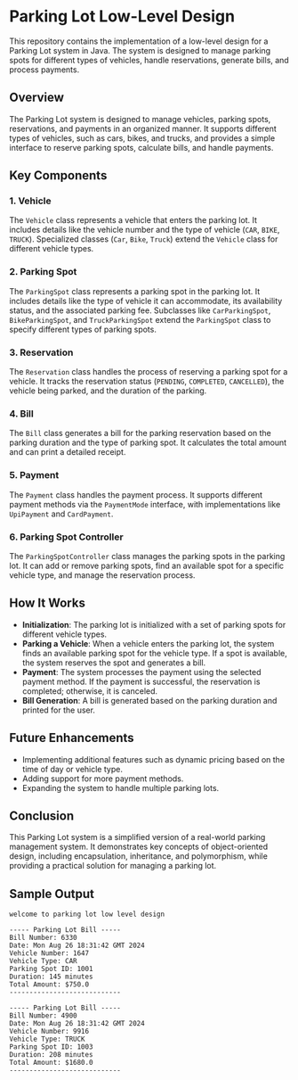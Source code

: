 # Parking Lot Low-Level Design

This repository contains the implementation of a low-level design for a Parking Lot system in Java. The system is designed to manage parking spots for different types of vehicles, handle reservations, generate bills, and process payments.

## Overview

The Parking Lot system is designed to manage vehicles, parking spots, reservations, and payments in an organized manner. It supports different types of vehicles, such as cars, bikes, and trucks, and provides a simple interface to reserve parking spots, calculate bills, and handle payments.

## Key Components

### 1. Vehicle
The `Vehicle` class represents a vehicle that enters the parking lot. It includes details like the vehicle number and the type of vehicle (`CAR`, `BIKE`, `TRUCK`). Specialized classes (`Car`, `Bike`, `Truck`) extend the `Vehicle` class for different vehicle types.

### 2. Parking Spot
The `ParkingSpot` class represents a parking spot in the parking lot. It includes details like the type of vehicle it can accommodate, its availability status, and the associated parking fee. Subclasses like `CarParkingSpot`, `BikeParkingSpot`, and `TruckParkingSpot` extend the `ParkingSpot` class to specify different types of parking spots.

### 3. Reservation
The `Reservation` class handles the process of reserving a parking spot for a vehicle. It tracks the reservation status (`PENDING`, `COMPLETED`, `CANCELLED`), the vehicle being parked, and the duration of the parking.

### 4. Bill
The `Bill` class generates a bill for the parking reservation based on the parking duration and the type of parking spot. It calculates the total amount and can print a detailed receipt.

### 5. Payment
The `Payment` class handles the payment process. It supports different payment methods via the `PaymentMode` interface, with implementations like `UpiPayment` and `CardPayment`.

### 6. Parking Spot Controller
The `ParkingSpotController` class manages the parking spots in the parking lot. It can add or remove parking spots, find an available spot for a specific vehicle type, and manage the reservation process.

## How It Works

- **Initialization**: The parking lot is initialized with a set of parking spots for different vehicle types.
- **Parking a Vehicle**: When a vehicle enters the parking lot, the system finds an available parking spot for the vehicle type. If a spot is available, the system reserves the spot and generates a bill.
- **Payment**: The system processes the payment using the selected payment method. If the payment is successful, the reservation is completed; otherwise, it is canceled.
- **Bill Generation**: A bill is generated based on the parking duration and printed for the user.

## Future Enhancements

- Implementing additional features such as dynamic pricing based on the time of day or vehicle type.
- Adding support for more payment methods.
- Expanding the system to handle multiple parking lots.

## Conclusion

This Parking Lot system is a simplified version of a real-world parking management system. It demonstrates key concepts of object-oriented design, including encapsulation, inheritance, and polymorphism, while providing a practical solution for managing a parking lot.

## Sample Output

```
welcome to parking lot low level design

----- Parking Lot Bill -----
Bill Number: 6330
Date: Mon Aug 26 18:31:42 GMT 2024
Vehicle Number: 1647
Vehicle Type: CAR
Parking Spot ID: 1001
Duration: 145 minutes
Total Amount: $750.0
----------------------------

----- Parking Lot Bill -----
Bill Number: 4900
Date: Mon Aug 26 18:31:42 GMT 2024
Vehicle Number: 9916
Vehicle Type: TRUCK
Parking Spot ID: 1003
Duration: 208 minutes
Total Amount: $1680.0
----------------------------
